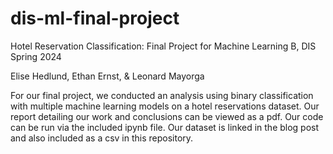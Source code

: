 # dis-ml-final-project
Hotel Reservation Classification: Final Project for Machine Learning B, DIS Spring 2024

Elise Hedlund, Ethan Ernst, & Leonard Mayorga

For our final project, we conducted an analysis using binary classification with multiple machine learning models on a hotel reservations dataset. Our report detailing our work and conclusions can be viewed as a pdf. Our code can be run via the included ipynb file. Our dataset is linked in the blog post and also included as a csv in this repository. 
